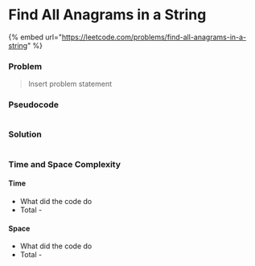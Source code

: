 # Find All Anagrams in a String

{% embed url="https://leetcode.com/problems/find-all-anagrams-in-a-string" %}

### Problem

> Insert problem statement

### Pseudocode

```// Some code

```

### Solution

```// Some code

```

### Time and Space Complexity

#### Time

- What did the code do
- Total -&#x20;

#### Space

- What did the code do
- Total -

